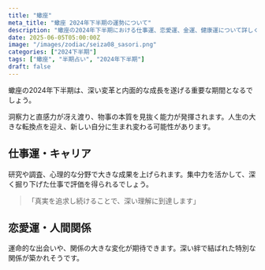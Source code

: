 ```yaml
---
title: "蠍座"
meta_title: "蠍座 2024年下半期の運勢について"
description: "蠍座の2024年下半期における仕事運、恋愛運、金運、健康運について詳しく解説します"
date: 2025-06-05T05:00:00Z
image: "/images/zodiac/seiza08_sasori.png"
categories: ["2024下半期"]
tags: ["蠍座", "半期占い", "2024年下半期"]
draft: false
---
```


蠍座の2024年下半期は、深い変革と内面的な成長を遂げる重要な期間となるでしょう。

洞察力と直感力が冴え渡り、物事の本質を見抜く能力が発揮されます。人生の大きな転換点を迎え、新しい自分に生まれ変わる可能性があります。

## 仕事運・キャリア

研究や調査、心理的な分野で大きな成果を上げられます。集中力を活かして、深く掘り下げた仕事で評価を得られるでしょう。

> 「真実を追求し続けることで、深い理解に到達します」

## 恋愛運・人間関係

運命的な出会いや、関係の大きな変化が期待できます。深い絆で結ばれた特別な関係が築かれそうです。 